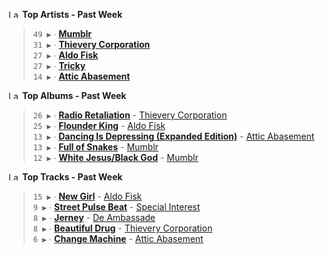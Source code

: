 <!--START_LASTFM_ARTISTS:{"period": "7day", "rows": 5}-->
<a href="https://last.fm" target="_blank"><img src="https://user-images.githubusercontent.com/17434202/215290617-e793598d-d7c9-428f-9975-156db1ba89cc.svg" alt="Last.fm Logo" width="18" height="13"/></a> **Top Artists - Past Week**

> `49 ▶️` ∙ **[Mumblr](https://www.last.fm/music/Mumblr)**<br/>
> `31 ▶️` ∙ **[Thievery Corporation](https://www.last.fm/music/Thievery+Corporation)**<br/>
> `27 ▶️` ∙ **[Aldo Fisk](https://www.last.fm/music/Aldo+Fisk)**<br/>
> `27 ▶️` ∙ **[Tricky](https://www.last.fm/music/Tricky)**<br/>
> `14 ▶️` ∙ **[Attic Abasement](https://www.last.fm/music/Attic+Abasement)**<br/>
<!--END_LASTFM_ARTISTS-->

<!--START_LASTFM_ALBUMS:{"period": "7day", "rows": 5}-->
<a href="https://last.fm" target="_blank"><img src="https://user-images.githubusercontent.com/17434202/215290617-e793598d-d7c9-428f-9975-156db1ba89cc.svg" alt="Last.fm Logo" width="18" height="13"/></a> **Top Albums - Past Week**

> `26 ▶️` ∙ **[Radio Retaliation](https://www.last.fm/music/Thievery+Corporation/Radio+Retaliation)** - [Thievery Corporation](https://www.last.fm/music/Thievery+Corporation)<br/>
> `25 ▶️` ∙ **[Flounder King](https://www.last.fm/music/Aldo+Fisk/Flounder+King)** - [Aldo Fisk](https://www.last.fm/music/Aldo+Fisk)<br/>
> `13 ▶️` ∙ **[Dancing Is Depressing (Expanded Edition)](https://www.last.fm/music/Attic+Abasement/Dancing+Is+Depressing+(Expanded+Edition))** - [Attic Abasement](https://www.last.fm/music/Attic+Abasement)<br/>
> `13 ▶️` ∙ **[Full of Snakes](https://www.last.fm/music/Mumblr/Full+of+Snakes)** - [Mumblr](https://www.last.fm/music/Mumblr)<br/>
> `12 ▶️` ∙ **[White Jesus/Black God](https://www.last.fm/music/Mumblr/White+Jesus%2FBlack+God)** - [Mumblr](https://www.last.fm/music/Mumblr)<br/>
<!--END_LASTFM_ALBUMS-->

<!--START_LASTFM_TRACKS:{"period": "7day", "rows": 5}-->
<a href="https://last.fm" target="_blank"><img src="https://user-images.githubusercontent.com/17434202/215290617-e793598d-d7c9-428f-9975-156db1ba89cc.svg" alt="Last.fm Logo" width="18" height="13"/></a> **Top Tracks - Past Week**

> `15 ▶️` ∙ **[New Girl](https://www.last.fm/music/Aldo+Fisk/_/New+Girl)** - [Aldo Fisk](https://www.last.fm/music/Aldo+Fisk)<br/>
> `9 ▶️` ∙ **[Street Pulse Beat](https://www.last.fm/music/Special+Interest/_/Street+Pulse+Beat)** - [Special Interest](https://www.last.fm/music/Special+Interest)<br/>
> `8 ▶️` ∙ **[Jerney](https://www.last.fm/music/De+Ambassade/_/Jerney)** - [De Ambassade](https://www.last.fm/music/De+Ambassade)<br/>
> `8 ▶️` ∙ **[Beautiful Drug](https://www.last.fm/music/Thievery+Corporation/_/Beautiful+Drug)** - [Thievery Corporation](https://www.last.fm/music/Thievery+Corporation)<br/>
> `6 ▶️` ∙ **[Change Machine](https://www.last.fm/music/Attic+Abasement/_/Change+Machine)** - [Attic Abasement](https://www.last.fm/music/Attic+Abasement)<br/>
<!--END_LASTFM_TRACKS-->